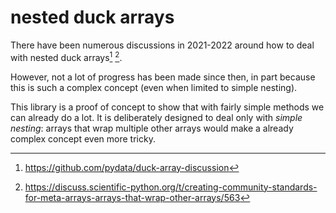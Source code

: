# nested duck arrays

There have been numerous discussions in 2021-2022 around how to deal with nested duck arrays[^1] [^2].

[^1]: https://github.com/pydata/duck-array-discussion
[^2]: https://discuss.scientific-python.org/t/creating-community-standards-for-meta-arrays-arrays-that-wrap-other-arrays/563

However, not a lot of progress has been made since then, in part because this is such a complex concept (even when limited to simple nesting).

This library is a proof of concept to show that with fairly simple methods we can already do a lot. It is deliberately designed to deal only with _simple nesting_: arrays that wrap multiple other arrays would make a already complex concept even more tricky.
